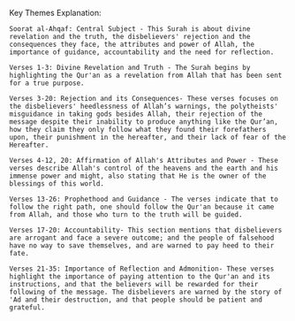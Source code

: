 Key Themes Explanation:

    Soorat al-Ahqaf: Central Subject - This Surah is about divine revelation and the truth, the disbelievers' rejection and the consequences they face, the attributes and power of Allah, the importance of guidance, accountability and the need for reflection.

    Verses 1-3: Divine Revelation and Truth - The Surah begins by highlighting the Qur'an as a revelation from Allah that has been sent for a true purpose.

    Verses 3-20: Rejection and its Consequences- These verses focuses on the disbelievers' heedlessness of Allah’s warnings, the polytheists' misguidance in taking gods besides Allah, their rejection of the message despite their inability to produce anything like the Qur’an, how they claim they only follow what they found their forefathers upon, their punishment in the hereafter, and their lack of fear of the Hereafter.

    Verses 4-12, 20: Affirmation of Allah's Attributes and Power - These verses describe Allah's control of the heavens and the earth and his immense power and might, also stating that He is the owner of the blessings of this world.

    Verses 13-26: Prophethood and Guidance - The verses indicate that to follow the right path, one should follow the Qur'an because it came from Allah, and those who turn to the truth will be guided.

    Verses 17-20: Accountability- This section mentions that disbelievers are arrogant and face a severe outcome; and the people of falsehood have no way to save themselves, and are warned to pay heed to their fate.

    Verses 21-35: Importance of Reflection and Admonition- These verses highlight the importance of paying attention to the Qur'an and its instructions, and that the believers will be rewarded for their following of the message. The disbelievers are warned by the story of 'Ad and their destruction, and that people should be patient and grateful.
